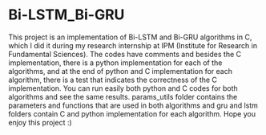 # Bi-LSTM_Bi-GRU
This project is an implementation of Bi-LSTM and Bi-GRU algorithms in C, which I did it during my research internship at IPM (Institute for Research in Fundamental Sciences).
The codes have comments and besides the C implementation, there is a python implementation for each of the algorithms, and at the end of python and C implementation for each algorithm, there is a test that indicates the correctness of the C implementation. You can run easily both python and C codes for both algorithms and see the same results.
params_utils folder contains the parameters and functions that are used in both algorithms and gru and lstm folders contain C and python implementation for each algorithm.
Hope you enjoy this project :)
